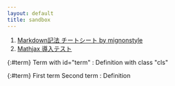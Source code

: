 ```yaml
---
layout: default
title: sandbox
---
```


1. [Markdown記法 チートシート by mignonstyle](markdown-test)
2. [Mathjax 導入テスト](math-test)


{:#term}
Term with id="term"
: Definition with class "cls"

{:#term} 
First term
Second term
: Definition
